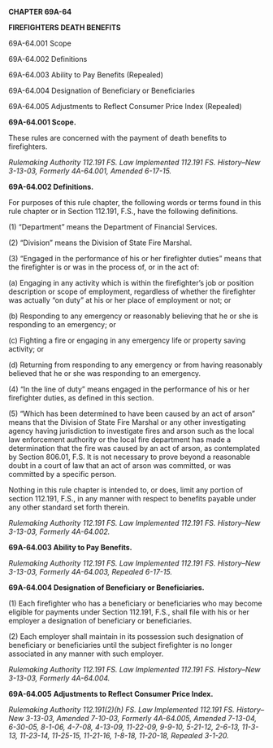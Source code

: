 ﻿**CHAPTER 69A-64**

**FIREFIGHTERS DEATH BENEFITS**

69A-64.001	Scope

69A-64.002	Definitions

69A-64.003	Ability to Pay Benefits (Repealed)

69A-64.004	Designation of Beneficiary or Beneficiaries

69A-64.005	Adjustments to Reflect Consumer Price Index (Repealed)

**69A-64.001 Scope.** 

These rules are concerned with the payment of death benefits to firefighters.

*Rulemaking Authority 112.191 FS. Law Implemented 112.191 FS. History–New 3-13-03, Formerly 4A-64.001, Amended 6-17-15.*

**69A-64.002 Definitions.**

For purposes of this rule chapter, the following words or terms found in this rule chapter or in Section 112.191, F.S., have the following definitions.

(1) “Department” means the Department of Financial Services.

(2) “Division” means the Division of State Fire Marshal.

(3) “Engaged in the performance of his or her firefighter duties” means that the firefighter is or was in the process of, or in the act of:

(a) Engaging in any activity which is within the firefighter’s job or position description or scope of employment, regardless of whether the firefighter was actually “on duty” at his or her place of employment or not; or

(b) Responding to any emergency or reasonably believing that he or she is responding to an emergency; or

(c) Fighting a fire or engaging in any emergency life or property saving activity; or

(d) Returning from responding to any emergency or from having reasonably believed that he or she was responding to an emergency.

(4) “In the line of duty” means engaged in the performance of his or her firefighter duties, as defined in this section.

(5) “Which has been determined to have been caused by an act of arson” means that the Division of State Fire Marshal or any other investigating agency having jurisdiction to investigate fires and arson such as the local law enforcement authority or the local fire department has made a determination that the fire was caused by an act of arson, as contemplated by Section 806.01, F.S. It is not necessary to prove beyond a reasonable doubt in a court of law that an act of arson was committed, or was committed by a specific person.

Nothing in this rule chapter is intended to, or does, limit any portion of section 112.191, F.S., in any manner with respect to benefits payable under any other standard set forth therein.

*Rulemaking Authority 112.191 FS. Law Implemented 112.191 FS. History–New 3-13-03, Formerly 4A-64.002.*

**69A-64.003 Ability to Pay Benefits.**

*Rulemaking Authority 112.191 FS. Law Implemented 112.191 FS. History–New 3-13-03, Formerly 4A-64.003, Repealed 6-17-15.*

**69A-64.004 Designation of Beneficiary or Beneficiaries.**

(1) Each firefighter who has a beneficiary or beneficiaries who may become eligible for payments under Section 112.191, F.S., shall file with his or her employer a designation of beneficiary or beneficiaries.

(2) Each employer shall maintain in its possession such designation of beneficiary or beneficiaries until the subject firefighter is no longer associated in any manner with such employer.

*Rulemaking Authority 112.191 FS. Law Implemented 112.191 FS. History–New 3-13-03, Formerly 4A-64.004.*

**69A-64.005** **Adjustments to Reflect Consumer Price Index.**

*Rulemaking Authority 112.191(2)(h) FS. Law Implemented 112.191 FS. History–New 3-13-03, Amended 7-10-03, Formerly 4A-64.005, Amended 7-13-04, 6-30-05, 8-1-06, 4-7-08, 4-13-09, 11-22-09, 9-9-10, 5-21-12, 2-6-13, 11-3-13, 11-23-14, 11-25-15, 11-21-16, 1-8-18, 11-20-18, Repealed 3-1-20.*
